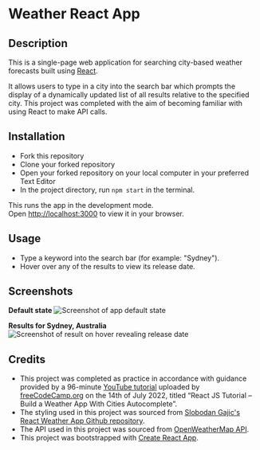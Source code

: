 # Weather React App

## Description

This is a single-page web application for searching city-based weather forecasts built using [React](https://react.dev/). 

It allows users to type in a city into the search bar which prompts the display of a dynamically updated list of all results relative to the specified city. This project was completed with the aim of becoming familiar with using React to make API calls. 

## Installation

- Fork this repository
- Clone your forked repository
- Open your forked repository on your local computer in your preferred Text Editor
- In the project directory, run `npm start` in the terminal. 

This runs the app in the development mode.\
Open [http://localhost:3000](http://localhost:3000) to view it in your browser.

## Usage

- Type a keyword into the search bar (for example: "Sydney").
- Hover over any of the results to view its release date. 

## Screenshots

<b>Default state</b>
![Screenshot of app default state](assets/images/screenshot1.png)

<b>Results for Sydney, Australia</b>
![Screenshot of result on hover revealing release date](assets/images/screenshot2.png)

## Credits

- This project was completed as practice in accordance with guidance provided by a 96-minute [YouTube tutorial](https://youtu.be/Reny0cTTv24) uploaded by [freeCodeCamp.org](https://www.youtube.com/@freecodecamp) on the 14th of July 2022, titled “React JS Tutorial – Build a Weather App With Cities Autocomplete”.
- The styling used in this project was sourced from [Slobodan Gajic's React Weather App Github repository](https://github.com/bobangajicsm/react-weather-app).
- The API used in this project was sourced from [OpenWeatherMap API](https://openweathermap.org/api).
- This project was bootstrapped with [Create React App](https://github.com/facebook/create-react-app).

